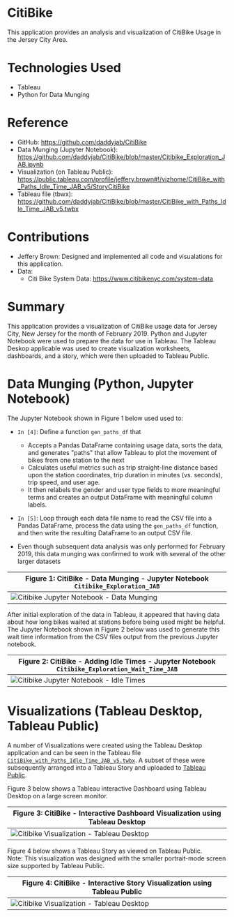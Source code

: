 # CitiBike

This application provides an analysis and visualization of CitiBike Usage in the Jersey City Area.

# Technologies Used

* Tableau
* Python for Data Munging

# Reference

* GitHub: https://github.com/daddyjab/CitiBike
* Data Munging (Jupyter Notebook): https://github.com/daddyjab/CitiBike/blob/master/Citibike_Exploration_JAB.ipynb
* Visualization (on Tableau Public): https://public.tableau.com/profile/jeffery.brown#!/vizhome/CitiBike_with_Paths_Idle_Time_JAB_v5/StoryCitiBike
* Tableau file (tbwx): https://github.com/daddyjab/CitiBike/blob/master/CitiBike_with_Paths_Idle_Time_JAB_v5.twbx

# Contributions

* Jeffery Brown: Designed and implemented all code and visualations for this application.
* Data:
    * Citi Bike System Data: https://www.citibikenyc.com/system-data

# Summary

This application provides a visualization of CitiBike usage data for Jersey City, New Jersey for the month of February 2019.  Python and Jupyter Notebook were used to prepare the data for use in Tableau.  The Tableau Deskop applicable was used to create visualization worksheets, dashboards, and a story, which were then uploaded to Tableau Public.

# Data Munging (Python, Jupyter Notebook)
The Jupyter Notebook shown in Figure 1 below used used to:

* `In [4]`: Define a function `gen_paths_df` that
    * Accepts a Pandas DataFrame containing usage data, sorts the data, and generates "paths" that allow Tableau to plot the movement of bikes from one station to the next
    * Calculates useful metrics such as trip straight-line distance based upon the station coordinates, trip duration in minutes (vs. seconds), trip speed, and user age.
    * It then relabels the gender and user type fields to more meaningful terms and creates an output DataFrame with meaningful column labels.

* `In [5]`: Loop through each data file name to read the CSV file into a Pandas DataFrame, process the data using the `gen_paths_df` function, and then write the resulting DataFrame to an output CSV file.

* Even though subsequent data analysis was only performed for February 2019, this data munging was confirmed to work with several of the other larger datasets 

| Figure 1: CitiBike - Data Munging - Jupyter Notebook `Citibike_Exploration_JAB` |
|----------|
| ![Citibike Jupyter Notebook - Data Munging](docs/Citibike_Exploration_JAB-snippet.gif "Figure 1: CitiBike - Data Munging - Jupyter Notebook") |

After initial exploration of the data in Tableau, it appeared that having data about how long bikes waited at stations before being used might be helpful.  The Jupyter Notebook shown in Figure 2 below was used to generate this wait time information from the CSV files output from the previous Jupyter notebook.

| Figure 2: CitiBike - Adding Idle Times - Jupyter Notebook `Citibike_Exploration_Wait_Time_JAB` |
|----------|
| ![Citibike Jupyter Notebook - Idle Times](docs/Citibike_Exploration_Wait_Time_JAB-snippet.gif "Figure 2: CitiBike - Adding Idle Times - Jupyter Notebook") |

# Visualizations (Tableau Desktop, Tableau Public)

A number of Visualizations were created using the Tableau Desktop application and can be seen in the Tableau file [`CitiBike_with_Paths_Idle_Time_JAB_v5.twbx`](https://github.com/daddyjab/CitiBike/blob/master/CitiBike_with_Paths_Idle_Time_JAB_v5.twbx).  A subset of these were subsequently arranged into a Tableau Story and uploaded to [Tableau Public](https://public.tableau.com/profile/jeffery.brown#!/vizhome/CitiBike_with_Paths_Idle_Time_JAB_v5/StoryCitiBike).

Figure 3 below shows a Tableau interactive Dashboard using Tableau Desktop on a large screen monitor.

| Figure 3: CitiBike - Interactive Dashboard Visualization using Tableau Desktop |
|----------|
| ![Citibike Visualization - Tableau Desktop](docs/Citibike_Visualization_Tableau_Desktop-screenshot.png "Figure 3: CitiBike - Interactive Dashboard Visualization using Tableau Desktop") |

Figure 4 below shows a Tableau Story as viewed on Tableau Public.<br>
Note: This visualization was designed with the smaller portrait-mode screen size supported by Tableau Public. 

| Figure 4: CitiBike - Interactive Story Visualization using Tableau Public |
|----------|
| ![Citibike Visualization - Tableau Desktop](docs/Citibike_Visualization_Tableau_Public-screenshot.png "Figure 4: CitiBike - Interactive Story Visualization using Tableau Public") |

